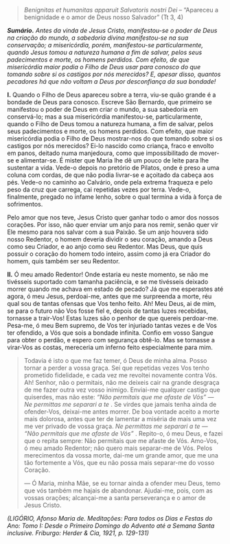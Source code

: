 > *Benignitas et humanitas apparuit Salvatoris nostri Dei* – “Apareceu a benignidade e o amor de Deus nosso Salvador” (Tt 3, 4)

***Sumário.** Antes da vinda de Jesus Cristo, manifestou-se o poder de Deus na criação do mundo, a sabedoria divina manifestou-se na sua conservação; a misericórdia, porém, manifestou-se particularmente, quando Jesus tomou a natureza humana a fim de salvar, pelos seus padecimentos e morte, os homens perdidos. Com efeito, de que misericórdia maior podia o Filho de Deus usar para conosco do que tomando sobre si os castigos por nós merecidos? E, apesar disso, quantos pecadores há que não voltam a Deus por desconfiança da sua bondade!*

**I.** Quando o Filho de Deus apareceu sobre a terra, viu-se quão grande é a bondade de Deus para conosco. Escreve São Bernardo, que primeiro se manifestou o poder de Deus em criar o mundo, a sua sabedoria em conservá-lo; mas a sua misericórdia manifestou-se, particularmente, quando o Filho de Deus tomou a natureza humana, a fim de salvar, pelos seus padecimentos e morte, os homens perdidos. Com efeito, que maior misericórdia podia o Filho de Deus mostrar-nos do que tomando sobre si os castigos por nós merecidos? Ei-lo nascido como criança, fraco e envolto em panos, deitado numa manjedoura, como que impossibilitado de mover-se e alimentar-se. É mister que Maria lhe dê um pouco de leite para lhe sustentar a vida. Vede-o depois no pretório de Pilatos, onde é preso a uma coluna com cordas, de que não podia livrar-se e açoitado da cabeça aos pés. Vede-o no caminho ao Calvário, onde pela extrema fraqueza e pelo peso da cruz que carrega, cai repetidas vezes por terra. Vede-o, finalmente, pregado no infame lenho, sobre o qual termina a vida à força de sofrimentos.

Pelo amor que nos teve, Jesus Cristo quer ganhar todo o amor dos nossos corações. Por isso, não quer enviar um anjo para nos remir, senão quer vir Ele mesmo para nos salvar com a sua Paixão. Se um anjo houvera sido nosso Redentor, o homem deveria dividir o seu coração, amando a Deus como seu Criador, e ao anjo como seu Redentor. Mas Deus, que quis possuir o coração do homem todo inteiro, assim como já era Criador do homem, quis também ser seu Redentor.

**II.** Ó meu amado Redentor! Onde estaria eu neste momento, se não me tivésseis suportado com tamanha paciência, e se me tivésseis deixado morrer quando me achava em estado de pecado? Já que me esperastes até agora, ó meu Jesus, perdoai-me, antes que me surpreenda a morte, réu qual sou de tantas ofensas que Vos tenho feito. Ah! Meu Deus, ai de mim, se para o futuro não Vos fosse fiel e, depois de tantas luzes recebidas, tornasse a trair-Vos! Estas luzes são o penhor de que quereis perdoar-me. Pesa-me, ó meu Bem supremo, de Vos ter injuriado tantas vezes e de Vos ter ofendido, a Vós que sois a bondade infinita. Confio em vosso Sangue para obter o perdão, e espero com segurança obtê-lo. Mas se tornasse a virar-Vos as costas, mereceria um inferno feito especialmente para mim.
>
> Todavia é isto o que me faz temer, ó Deus de minha alma. Posso tornar a perder a vossa graça. Sei que repetidas vezes Vos tenho prometido fidelidade, e cada vez me revoltei novamente contra Vós. Ah! Senhor, não o permitais, não me deixeis cair na grande desgraça de me fazer outra vez vosso inimigo. Enviai-me qualquer castigo que quiserdes, mas não este: *“Não permitais que me afaste de Vós” — Ne permittas me separari a te* . Se virdes que jamais tenha ainda de ofender-Vos, deixai-me antes morrer. De boa vontade aceito a morte mais dolorosa, antes que ter de lamentar a miséria de mais uma vez me ver privado de vossa graça. *Ne permittas me separari a te — “Não permitais que me afaste de Vós”* . Repito-o, ó meu Deus, e fazei que o repita sempre: Não permitais que me afaste de Vós. Amo-Vos, ó meu amado Redentor; não quero mais separar-me de Vós. Pelos merecimentos da vossa morte, dai-me um grande amor, que me una tão fortemente a Vós, que eu não possa mais separar-me do vosso Coração.
>
> — Ó Maria, minha Mãe, se eu tornar ainda a ofender meu Deus, temo que vós também me hajais de abandonar. Ajudai-me, pois, com as vossas orações; alcançai-me a santa perseverança e o amor de Jesus Cristo.

*(LIGÓRIO, Afonso Maria de. Meditações: Para todos os Dias e Festas do Ano: Tomo I: Desde o Primeiro Domingo do Advento até a Semana Santa inclusive. Friburgo: Herder & Cia, 1921, p. 129-131)*
